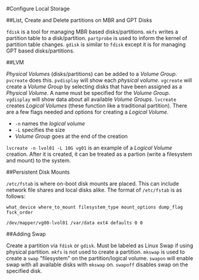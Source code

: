 #Configure Local Storage

##List, Create and Delete partitions on MBR and GPT Disks

`fdisk` is a tool for managing MBR based disks/partitions. `mkfs` writes a partition table to a disk/partition. `partprobe` is used to inform the kernel of partition table changes. `gdisk` is similar to `fdisk` except it is for managing GPT based disks/partitions. 

##LVM

*Physical Volumes* (disks/partitions) can be added to a *Volume Group*. `pvcreate` does this. `pvdisplay` will show each *physical volume*. `vgcreate` will create a *Volume Group* by selecting disks that have been assigned as a *Physical Volume*. A name must be specified for the *Volume Group*. `vgdisplay` will show data about all available *Volume Groups*. `lvcreate` creates *Logical Volumes* (these function like a traditional partition). There are a few flags needed and options for creating a *Logical Volume*.

* `-n` names the *logical volume*
* `-L` specifies the size 
* *Volume Group* goes at the end of the creation

`lvcreate -n lvol01 -L 10G vg01` is an example of a *Logical Volume* creation. After it is created, it can be treated as a partion (write a filesystem and mount) to the system.  

##Persistent Disk Mounts

`/etc/fstab` is where on-boot disk mounts are placed. This can include network file shares and local disks alike. The format of `/etc/fstab` is as follows:

`what_device where_to_mount filesystem_type mount_options dump_flag fsck_order` 

`/dev/mapper/vg00-lvol01 /var/data ext4 defaults 0 0`

##Adding Swap

Create a partition via `fdisk` or `gdisk`. Must be labeled as Linux Swap if using physical partition. `mkfs` is not used to create a partition. `mkswap` is used to create a `swap` "filesystem" on the partition/logical volume. `swapon` will enable swap with all available disks with `mkswap` on. `swapoff` disables swap on the specified disk. 
